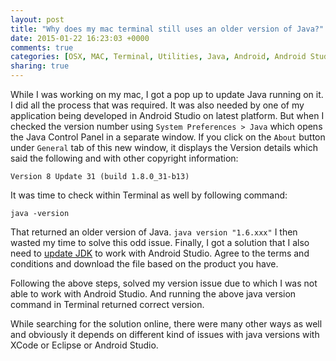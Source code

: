 ```yaml
---
layout: post
title: "Why does my mac terminal still uses an older version of Java?"
date: 2015-01-22 16:23:03 +0000
comments: true
categories: [OSX, MAC, Terminal, Utilities, Java, Android, Android Studio]
sharing: true
---
```


While I was working on my mac, I got a pop up to update Java running on it.
I did all the process that was required. It was also needed by one of my application being developed in Android Studio on latest platform. But when I  checked the version number using `System Preferences > Java` which opens the Java Control Panel in a separate window. If you click on the `About` button under `General` tab of this new window, it displays the Version details which said the following and with other copyright information:

<!-- more -->

```
Version 8 Update 31 (build 1.8.0_31-b13)
```

It was time to check within Terminal as well by following command:

```
java -version
```

That returned an older version of Java. `java version "1.6.xxx"`
I then wasted my time to solve this odd issue. Finally, I got a solution that I also need to [update JDK](http://www.oracle.com/technetwork/java/javase/downloads/index.html) to work with Android Studio. Agree to the terms and conditions and download the file based on the product you have. 

Following the above steps, solved my version issue due to which I was not able to work with Android Studio. And running the above java version command in Terminal returned correct version.

While searching for the solution online, there were many other ways as well and obviously it depends on different kind of issues with java versions with XCode or Eclipse or Android Studio.  


